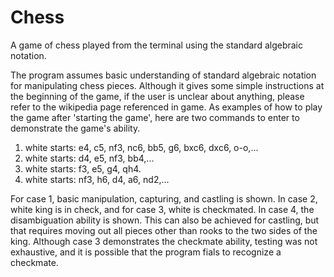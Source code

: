 # Chess
A game of chess played from the terminal using the standard algebraic notation.

The program assumes basic understanding of standard algebraic
notation for manipulating
chess pieces. Although it gives some simple instructions at the
beginning of the game,
if the user is unclear about anything, please refer to the wikipedia
page referenced in game.
As examples of how to play the game after 'starting the game', here
are two commands to enter to demonstrate the game's ability.

1. white starts: e4, c5, nf3, nc6, bb5, g6, bxc6, dxc6, o-o,...
2. white starts: d4, e5, nf3, bb4,...
3. white starts: f3, e5, g4, qh4.
4. white starts: nf3, h6, d4, a6, nd2,...

For case 1, basic manipulation, capturing, and castling is shown.
In case 2, white king is in check, and for case 3, white is
checkmated.
In case 4, the disambiguation ability is shown. This can also be
achieved for castling, but that requires moving out all pieces other than rooks
to the two sides of the king.
Although case 3 demonstrates the checkmate ability, testing was not
exhaustive, and it is possible that the program fials to recognize a checkmate.
